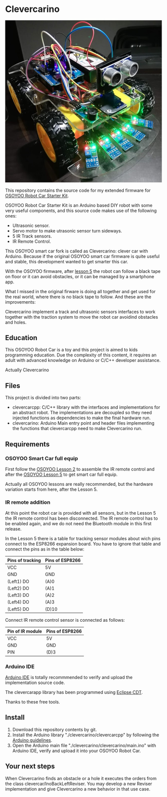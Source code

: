 # Clevercarino #

![Clevercarino](./IMG_20190624_224418.jpg)

This repository contains the source code for my extended firmware for [OSOYOO Robot Car Starter Kit](http://osoyoo.com/2017/08/06/osoyoo-robot-car-diy-introduction/).

OSOYOO Robot Car Starter Kit is an Arduino based DIY robot with some very useful components, and this source code makes use of the following ones:

* Ultrasonic sensor.
* Servo motor to make utrasonic sensor turn sideways.
* 5 IR Track sensors.
* IR Remote Control.

This OSOYOO smart car fork is called as Clevercarino: clever car with Arduino. Because if the original OSOYOO smart car firmware is quite useful and stable, this development wanted to get smarter this car.

With the OSOYOO firmware, after [lesson 5](http://osoyoo.com/?p=5543) the robot can follow a black tape on floor or it can avoid obstacles, or it can be managed by a smartphone app. 

What I missed in the original firware is doing all together and get used for the real world, where there is no black tape to follow. And these are the improvements:

Clevercarino implement a track and ultrasonic sensors interfaces to work together with the traction system to move the robot car avoidind obstacles and holes.

## Education ##

This OSOYOO Robot Car is a toy and this project is aimed to kids programming education. Due the complexity of this content, it requires an adult with advanced knowledge on Arduino or C/C++ developer assistance.

Actually Clevercarino

## Files ##

This project is divided into two parts:

* clevercarcpp: C/C++ library with the interfaces and implementations for an abstract robot. The implementations are decoupled so they need injected functions as dependencies to make the final hardware run.
* clevercarino: Arduino Main entry point and header files implementing the functions that clevercarcpp need to make Clevercarino run.

## Requirements ##

### OSOYOO Smart Car full equip ###

First follow the [OSOYOO Lesson 2](http://osoyoo.com/2017/04/16/control-smart-car-with-ir/) to assemble the IR remote control and after the [OSOYOO Lesson 5](http://osoyoo.com/2017/05/14/wifi-control-smart-car/) to get smart car full equip.

Actually all OSOYOO lessons are really recommended, but the hardware variation starts from here, after the Lesson 5.

### IR remote addition ###

At this point the robot car is provided with all sensors, but in the Lesson 5 the IR remote control has been disconnected. The IR remote control has to be enabled again, and we do not need the Bluetooth module in this first release.

In the Lesson 5 there is a table for tracking sensor modules about wich pins connect to the ESP8266 expansion board. You have to ignore that table and connect the pins as in the table below:

| Pins of tracking  | Pins of   ESP8266 |
|---                |---                |
| VCC               | 5V                |
| GND               | GND               |
| (Left1) DO        | (A)0              |
| (Left2) DO        | (A)1              |
| (Left3) DO        | (A)2              |
| (Left4) DO        | (A)3              |
| (Left5) DO        | (D)10             |

Connect IR remote control sensor is connected as follows:

| Pin of IR module  | Pins of   ESP8266 |
|---                |---                |
| VCC               | 5V                |
| GND               | GND               |
| PIN               | (D)3              |

### Arduino IDE ###

[Arduino IDE](https://www.arduino.cc) is totally recommmended to verify and upload the implementation source code. 

The clevercarapp library has been programmed using [Eclipse CDT](https://www.eclipse.org/cdt/).

Thanks to these free tools.

## Install ##

1. Download this repository contents by git.
2. Install the Arduino library "./clevercarino/clevercarcpp" by following the [Arduino guidelines](https://www.arduino.cc/en/guide/libraries).
3. Open the Arduino main file "./clevercarino/clevercarino/main.ino" with Arduino IDE, verify and upload it into your OSOYOO Robot Car.

## Your next steps ##

When Clevercarino finds an obstacle or a hole it executes the orders from the class clevercar/InoBackLeftReviser. You may develop a new Reviser implementation and give Clevercarino a new behavior in that use case.
